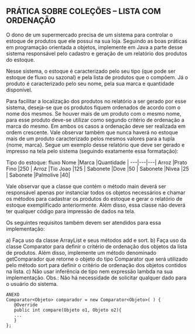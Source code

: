 ## PRÁTICA SOBRE COLEÇÕES – LISTA COM ORDENAÇÃO

O dono de um supermercado precisa de um sistema para controlar o estoque de produtos que ele possui na sua loja. Seguindo as  boas práticas em programação orientada a objetos, implemente em Java a parte desse sistema responsável pelo cadastro e geração de um relatório dos produtos do estoque. 

Nesse sistema, o estoque é caracterizado pelo seu tipo (que pode ser estoque de fluxo ou sazonal) e pela lista de produtos que o compõem. Já o produto é caracterizado pelo seu nome, pela sua marca e quantidade disponível. 

Para facilitar a localização dos produtos no relatório a ser gerado por esse sistema, deseja-se que os produtos fiquem ordenados de acordo com o nome dos mesmos. Se houver mais de um produto com o mesmo nome, para esse produto deve-se utilizar como segundo critério de ordenação a marca do mesmo. Em ambos os casos a ordenação deve ser realizada em ordem crescente. Vale observar também que nunca haverá no estoque mais de um produto caracterizado pelos mesmos valores para a tupla {nome, marca}. Segue um exemplo desse relatório que deve ser gerado e impresso na tela pelo sistema (seguindo exatamente essa formatação):

Tipo do estoque: fluxo
Nome            |Marca          |Quantidade     |
---|---|---|
Arroz           |Prato Fino     |250            |
Arroz           |Tio Joao       |125            |
Sabonete        |Dove           |50             |
Sabonete        |Nivea          |25             |
Sabonete        |Palmolive      |40|

Vale observar que a classe que contém o método main deverá ser responsável apenas por instanciar todos os objetos necessários e chamar os métodos para cadastrar os produtos do estoque e  gerar o relatório de estoque exemplificado anteriormente. Além disso, essa classe não deverá ter qualquer código para impressão de dados na tela. 

Os seguintes requisitos também devem ser atendidos para essa implementação: 

a) Faça uso da classe ArrayList e seus métodos add e sort.
b)	Faça uso da classe Comparator para definir o critério de ordenação dos objetos da lista de produtos. Além disso, implemente um método denominado getComparador que retorne o objeto do tipo Comparator que será utilizado pelo método sort para definir o critério de ordenação dos objetos contidos na lista.
c)	Não usar inferência de tipo nem expressão lambda na sua implementação.
Obs.: Não há necessidade de solicitar qualquer dado para o usuário do sistema. 

~~~
ANEXO
Comparator<Objeto> comparador = new Comparator<Objeto>( ) {
   @Override
   public int compare(Objeto o1, Objeto o2){
   ...
   }
};
~~~